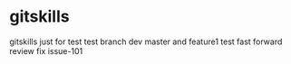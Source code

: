 # gitskills
gitskills
just for test
test branch dev
master and feature1
test fast forward
review
fix issue-101
